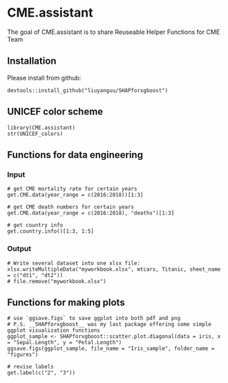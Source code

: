 # CME.assistant

<!-- badges: start -->
<!-- badges: end -->

The goal of CME.assistant is to share Reuseable Helper Functions for CME Team

## Installation

Please install from github:
``` {r}
devtools::install_github("liuyanguu/SHAPforxgboost")
```

## UNICEF color scheme
```{r}
library(CME.assistant)
str(UNICEF_colors)
```

## Functions for data engineering
### Input
```{r}
# get CME mortality rate for certain years 
get.CME.data(year_range = c(2016:2018))[1:3]

# get CME death numbers for certain years
get.CME.data(year_range = c(2016:2018), "deaths")[1:3]

# get country info
get.country.info()[1:3, 1:5]
```

### Output
```{r}
# Write several dataset into one xlsx file:
xlsx.writeMultipleData("myworkbook.xlsx", mtcars, Titanic, sheet_name = c("dt1", "dt2"))
# file.remove("myworkbook.xlsx")
```

## Functions for making plots
```{r}
# use `ggsave.figs` to save ggplot into both pdf and png
# P.S. __SHAPforxgboost__ was my last package offering some simple ggplot visualization functions
ggplot_sample <- SHAPforxgboost::scatter.plot.diagonal(data = iris, x = "Sepal.Length", y = "Petal.Length")
ggsave.figs(ggplot_sample, file_name = "Iris_sample", folder_name = "figures")

# revise labels
get.label(c("2", "3"))
```

